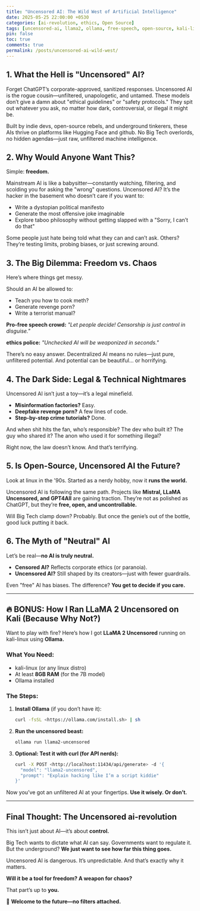 ```yaml
---
title: "Uncensored AI: The Wild West of Artificial Intelligence"
date: 2025-05-25 22:00:00 +0530
categories: [ai-revolution, ethics, Open Source]
tags: [uncensored-ai, llama2, ollama, free-speech, open-source, kali-linux]
pin: false
toc: true
comments: true
permalink: /posts/uncensored-ai-wild-west/
---
```


## **1. What the Hell is "Uncensored" AI?**

Forget ChatGPT’s corporate-approved, sanitized responses. Uncensored AI is the rogue cousin—unfiltered, unapologetic, and untamed. These models don’t give a damn about "ethical guidelines" or "safety protocols." They spit out whatever you ask, no matter how dark, controversial, or illegal it might be.

Built by indie devs, open-source rebels, and underground tinkerers, these AIs thrive on platforms like Hugging Face and github. No Big Tech overlords, no hidden agendas—just raw, unfiltered machine intelligence.

## **2. Why Would Anyone Want This?**

Simple: **freedom.**

Mainstream AI is like a babysitter—constantly watching, filtering, and scolding you for asking the "wrong" questions. Uncensored AI? It’s the hacker in the basement who doesn’t care if you want to:

- Write a dystopian political manifesto
- Generate the most offensive joke imaginable
- Explore taboo philosophy without getting slapped with a "Sorry, I can’t do that"

Some people just hate being told what they can and can’t ask. Others? They’re testing limits, probing biases, or just screwing around.

## **3. The Big Dilemma: Freedom vs. Chaos**

Here’s where things get messy.

Should an AI be allowed to:

- Teach you how to cook meth?
- Generate revenge porn?
- Write a terrorist manual?

**Pro-free speech crowd:** *"Let people decide! Censorship is just control in disguise."*

**ethics police:** *"Unchecked AI will be weaponized in seconds."*

There’s no easy answer. Decentralized AI means no rules—just pure, unfiltered potential. And potential can be beautiful… or horrifying.

## **4. The Dark Side: Legal & Technical Nightmares**

Uncensored AI isn’t just a toy—it’s a legal minefield.

- **Misinformation factories?** Easy.
- **Deepfake revenge porn?** A few lines of code.
- **Step-by-step crime tutorials?** Done.

And when shit hits the fan, who’s responsible? The dev who built it? The guy who shared it? The anon who used it for something illegal?

Right now, the law doesn’t know. And that’s terrifying.

## **5. Is Open-Source, Uncensored AI the Future?**

Look at linux in the '90s. Started as a nerdy hobby, now it **runs the world.**

Uncensored AI is following the same path. Projects like **Mistral, LLaMA Uncensored, and GPT4All** are gaining traction. They’re not as polished as ChatGPT, but they’re **free, open, and uncontrollable.**

Will Big Tech clamp down? Probably. But once the genie’s out of the bottle, good luck putting it back.

## **6. The Myth of "Neutral" AI**

Let’s be real—**no AI is truly neutral.**

- **Censored AI?** Reflects corporate ethics (or paranoia).
- **Uncensored AI?** Still shaped by its creators—just with fewer guardrails.

Even "free" AI has biases. The difference? **You get to decide if you care.**

---

## **🔥 BONUS: How I Ran LLaMA 2 Uncensored on Kali (Because Why Not?)**

Want to play with fire? Here’s how I got **LLaMA 2 Uncensored** running on kali-linux using **Ollama.**

### **What You Need:**

- kali-linux (or any linux distro)
- At least **8GB RAM** (for the 7B model)
- Ollama installed

### **The Steps:**

1. **Install Ollama** (if you don’t have it):
    
    ```bash
    curl -fsSL <https://ollama.com/install.sh> | sh
    ```
    
2. **Run the uncensored beast:**
    
    ```bash
    ollama run llama2-uncensored
    ```
    
3. **Optional: Test it with curl (for API nerds):**
    
    ```bash
    curl -X POST <http://localhost:11434/api/generate> -d '{
      "model": "llama2-uncensored",
      "prompt": "Explain hacking like I’m a script kiddie"
    }'
    ```
    

Now you’ve got an unfiltered AI at your fingertips. **Use it wisely. Or don’t.**

---

## **Final Thought: The Uncensored ai-revolution**

This isn’t just about AI—it’s about **control.**

Big Tech wants to dictate what AI can say. Governments want to regulate it. But the underground? **We just want to see how far this thing goes.**

Uncensored AI is dangerous. It’s unpredictable. And that’s exactly why it matters.

**Will it be a tool for freedom? A weapon for chaos?**

That part’s up to **you.**

🚀 **Welcome to the future—no filters attached.**
